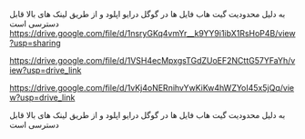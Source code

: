 به دلیل  محدودیت گیت هاب فایل ها در گوگل درایو اپلود و از طریق لینک های بالا قابل دسترسی است
https://drive.google.com/file/d/1nsryGKq4vmYr__k9YY9i1ibX1RsHoP4B/view?usp=sharing

https://drive.google.com/file/d/1VSH4ecMpxgsTGdZUoEF2NCttG57YFaYh/view?usp=drive_link

https://drive.google.com/file/d/1vKj4oNERnihvYwKiKw4hWZYoI45x5jQq/view?usp=drive_link

به دلیل  محدودیت گیت هاب فایل ها در گوگل درایو اپلود و از طریق لینک های بالا قابل دسترسی است
